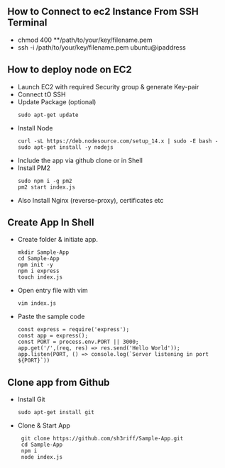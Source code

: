 ## How to Connect to ec2 Instance From SSH Terminal
  - chmod 400 **/path/to/your/key/filename.pem  
  - ssh -i /path/to/your/key/filename.pem ubuntu@ipaddress  


## How to deploy node on EC2
  - Launch EC2 with required Security group & generate Key-pair
  - Connect tO SSH
  - Update Package (optional)
    ```
    sudo apt-get update
    ```
  - Install Node
    ```
    curl -sL https://deb.nodesource.com/setup_14.x | sudo -E bash -
    sudo apt-get install -y nodejs
    ```
  - Include the app via github clone or in Shell
  - Install PM2
    ```
    sudo npm i -g pm2
    pm2 start index.js
    ```
  - Also Install Nginx (reverse-proxy), certificates etc


## Create App In Shell
  - Create folder & initiate app.
    ```
    mkdir Sample-App
    cd Sample-App
    npm init -y
    npm i express
    touch index.js
    ```
  - Open entry file with vim
    ```
    vim index.js
    ```
  - Paste the sample code
    ```
    const express = require('express');
    const app = express();
    const PORT = process.env.PORT || 3000;
    app.get('/',(req, res) => res.send('Hello World'));
    app.listen(PORT, () => console.log(`Server listening in port ${PORT}`))
    ```


## Clone app from Github
  - Install Git
    ```
    sudo apt-get install git
    ```
   - Clone & Start App  
     ```  
      git clone https://github.com/sh3riff/Sample-App.git   
      cd Sample-App    
      npm i     
      node index.js  
     ```
